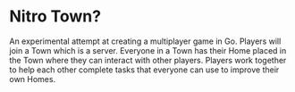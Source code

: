 # Nitro Town?
An experimental attempt at creating a multiplayer game in Go. Players will join a Town which is a server. Everyone in a Town has their Home placed in the Town where they can interact with other players. Players work together to help each other complete tasks that everyone can use to improve their own Homes.
